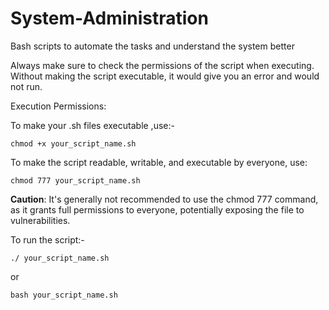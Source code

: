 # System-Administration
Bash scripts to automate the tasks and understand the system better

Always make sure to check the permissions of the script when executing. 
Without making the script executable, it would give you an error and would not run. 

Execution Permissions:

To make your .sh files executable ,use:-

 `chmod +x your_script_name.sh`
 

To make the script readable, writable, and executable by everyone, use:


`chmod 777 your_script_name.sh`


**Caution**: It's generally not recommended to use the chmod 777 command, as it grants full permissions to everyone, potentially exposing the file to vulnerabilities.

To run the script:-

`./ your_script_name.sh`

or 

`bash your_script_name.sh`
